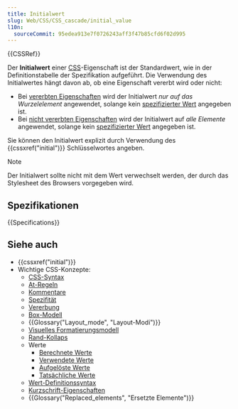 ```yaml
---
title: Initialwert
slug: Web/CSS/CSS_cascade/initial_value
l10n:
  sourceCommit: 95edea913e7f0726243aff3f47b85cfd6f02d995
---
```


{{CSSRef}}

Der **Initialwert** einer [CSS](/de/docs/Web/CSS)-Eigenschaft ist der Standardwert, wie in der Definitionstabelle der Spezifikation aufgeführt. Die Verwendung des Initialwertes hängt davon ab, ob eine Eigenschaft vererbt wird oder nicht:

- Bei [vererbten Eigenschaften](/de/docs/Web/CSS/CSS_cascade/Inheritance#inherited_properties) wird der Initialwert _nur auf das Wurzelelement_ angewendet, solange kein [spezifizierter Wert](/de/docs/Web/CSS/CSS_cascade/Value_processing#specified_value) angegeben ist.
- Bei [nicht vererbten Eigenschaften](/de/docs/Web/CSS/CSS_cascade/Inheritance#non-inherited_properties) wird der Initialwert auf _alle Elemente_ angewendet, solange kein [spezifizierter Wert](/de/docs/Web/CSS/CSS_cascade/Value_processing#specified_value) angegeben ist.

Sie können den Initialwert explizit durch Verwendung des {{cssxref("initial")}} Schlüsselwortes angeben.

> [!NOTE]
> Der Initialwert sollte nicht mit dem Wert verwechselt werden, der durch das Stylesheet des Browsers vorgegeben wird.

## Spezifikationen

{{Specifications}}

## Siehe auch

- {{cssxref("initial")}}
- Wichtige CSS-Konzepte:
  - [CSS-Syntax](/de/docs/Web/CSS/CSS_syntax/Syntax)
  - [At-Regeln](/de/docs/Web/CSS/CSS_syntax/At-rule)
  - [Kommentare](/de/docs/Web/CSS/CSS_syntax/Comments)
  - [Spezifität](/de/docs/Web/CSS/CSS_cascade/Specificity)
  - [Vererbung](/de/docs/Web/CSS/CSS_cascade/Inheritance)
  - [Box-Modell](/de/docs/Web/CSS/CSS_box_model/Introduction_to_the_CSS_box_model)
  - {{Glossary("Layout_mode", "Layout-Modi")}}
  - [Visuelles Formatierungsmodell](/de/docs/Web/CSS/CSS_display/Visual_formatting_model)
  - [Rand-Kollaps](/de/docs/Web/CSS/CSS_box_model/Mastering_margin_collapsing)
  - Werte
    - [Berechnete Werte](/de/docs/Web/CSS/CSS_cascade/Value_processing#computed_value)
    - [Verwendete Werte](/de/docs/Web/CSS/CSS_cascade/Value_processing#used_value)
    - [Aufgelöste Werte](/de/docs/Web/CSS/resolved_value)
    - [Tatsächliche Werte](/de/docs/Web/CSS/CSS_cascade/Value_processing#actual_value)
  - [Wert-Definitionssyntax](/de/docs/Web/CSS/CSS_Values_and_Units/Value_definition_syntax)
  - [Kurzschrift-Eigenschaften](/de/docs/Web/CSS/CSS_cascade/Shorthand_properties)
  - {{Glossary("Replaced_elements", "Ersetzte Elemente")}}

